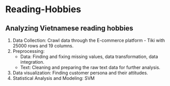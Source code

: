 # Reading-Hobbies
## Analyzing Vietnamese reading hobbies
1. Data Collection: Crawl data through the E-commerce platform - Tiki with 25000 rows and 19
columns.
2. Preprocessing:
    * Data: Finding and fixing missing values, data transformation, data integration.
    * Text: Cleaning and preparing the raw text data for further analysis.
3. Data visualization: Finding customer persona and their attitudes.
4. Statistical Analysis and Modeling: SVM
